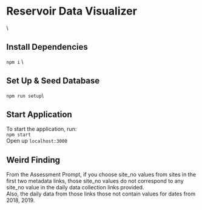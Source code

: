 # Reservoir Data Visualizer
\
## Install Dependencies
`npm i` \
## Set Up & Seed Database
`npm run setup`\
## Start Application
To start the application, run: \
`npm start`\
Open up `localhost:3000`

## Weird Finding
From the Assessment Prompt, if you choose site_no values from sites in the first two metadata links,
those site_no values do not correspond to any site_no value in the daily data collection links provided.\
Also, the daily data from those links those not contain values for dates from 2018, 2019.